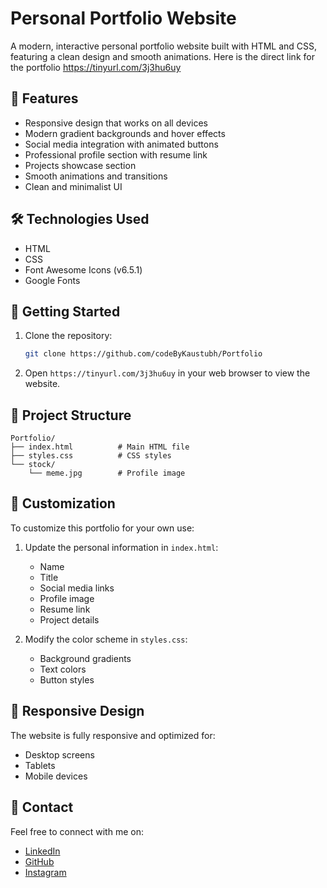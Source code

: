 # Personal Portfolio Website

A modern, interactive personal portfolio website built with HTML and CSS, featuring a clean design and smooth animations.
Here is the direct link for the portfolio
https://tinyurl.com/3j3hu6uy

## 🌟 Features

- Responsive design that works on all devices
- Modern gradient backgrounds and hover effects
- Social media integration with animated buttons
- Professional profile section with resume link
- Projects showcase section
- Smooth animations and transitions
- Clean and minimalist UI

## 🛠️ Technologies Used

- HTML
- CSS
- Font Awesome Icons (v6.5.1)
- Google Fonts

## 🚀 Getting Started

1. Clone the repository:
   ```bash
   git clone https://github.com/codeByKaustubh/Portfolio
   ```

2. Open `https://tinyurl.com/3j3hu6uy` in your web browser to view the website.

## 📂 Project Structure

```
Portfolio/
├── index.html          # Main HTML file
├── styles.css          # CSS styles
└── stock/             
    └── meme.jpg        # Profile image
```

## 🎨 Customization

To customize this portfolio for your own use:

1. Update the personal information in `index.html`:
   - Name
   - Title
   - Social media links
   - Profile image
   - Resume link
   - Project details

2. Modify the color scheme in `styles.css`:
   - Background gradients
   - Text colors
   - Button styles

## 📱 Responsive Design

The website is fully responsive and optimized for:
- Desktop screens
- Tablets
- Mobile devices

## 🤝 Contact

Feel free to connect with me on:
- [LinkedIn](https://www.linkedin.com/in/kaustubh-rane-7262032b2/)
- [GitHub](https://github.com/codeByKaustubh)
- [Instagram](https://www.instagram.com/krane.__/)

